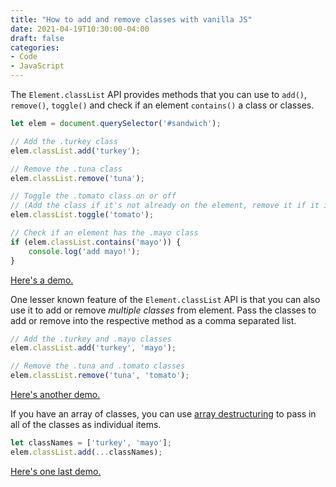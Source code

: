 ```yaml
---
title: "How to add and remove classes with vanilla JS"
date: 2021-04-19T10:30:00-04:00
draft: false
categories:
- Code
- JavaScript
---
```


The `Element.classList` API provides methods that you can use to `add()`, `remove()`, `toggle()` and check if an element `contains()` a class or classes.

```js
let elem = document.querySelector('#sandwich');

// Add the .turkey class
elem.classList.add('turkey');

// Remove the .tuna class
elem.classList.remove('tuna');

// Toggle the .tomato class on or off
// (Add the class if it's not already on the element, remove it if it is.)
elem.classList.toggle('tomato');

// Check if an element has the .mayo class
if (elem.classList.contains('mayo')) {
	console.log('add mayo!');
}
```

[Here's a demo.](https://codepen.io/cferdinandi/pen/PoWdeKx)

One lesser known feature of the `Element.classList` API is that you can also use it to add or remove _multiple classes_ from element. Pass the classes to add or remove into the respective method as a comma separated list.

```js
// Add the .turkey and .mayo classes
elem.classList.add('turkey', 'mayo');

// Remove the .tuna and .tomato classes
elem.classList.remove('tuna', 'tomato');
```

[Here's another demo.](https://codepen.io/cferdinandi/pen/MWJqGOa)

If you have an array of classes, you can use [array destructuring](/destructuring-in-javascript/) to pass in all of the classes as individual items.

```js
let classNames = ['turkey', 'mayo'];
elem.classList.add(...classNames);
```

[Here's one last demo.](https://codepen.io/cferdinandi/pen/abpaGqW)